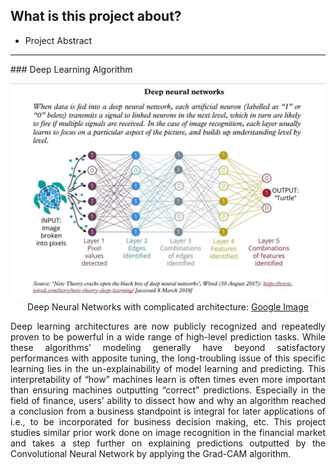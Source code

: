 ## What is this project about?

- <a>Project Abstract</a>
<hr>
### Deep Learning Algorithm
<p align="center"> 
  <img src="img/deeplearning.jpg" alt="deeplearning">
  <br>Deep Neural Networks with complicated architecture: <a href="https://i.pinimg.com/originals/b6/ca/80/b6ca80b8613110d1ac09790371c48e6b.jpg">Google Image</a>
</p>
<p align = "justify">
Deep learning architectures are now publicly recognized and repeatedly proven to be powerful in a wide range of high-level prediction tasks. While these algorithms’ modeling generally have beyond satisfactory performances with apposite tuning, the long-troubling issue of this specific learning lies in the un-explainability of model learning and predicting. This interpretability of “how” machines learn is often times even more important than ensuring machines outputting “correct” predictions. Especially in the field of finance, users’ ability to dissect how and why an algorithm reached a conclusion from a business standpoint is integral for later applications of i.e., to be incorporated for business decision making, etc. This project studies similar prior work done on image recognition in the financial market and takes a step further on explaining predictions outputted by the Convolutional Neural Network by applying the Grad-CAM algorithm.</p>
